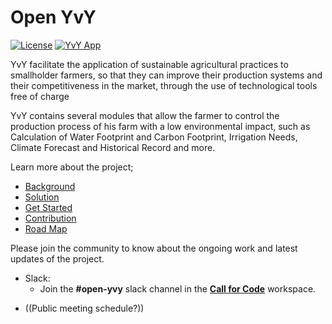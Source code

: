 # Open YvY

[![License](https://img.shields.io/badge/License-Apache2-blue.svg)](https://www.apache.org/licenses/LICENSE-2.0) <!-- [![Slack]()](https://callforcode.org/slack) --> [![YvY App](https://img.shields.io/badge/Click-YvY%20%20App-blue)](https://yvyapp.plan21.org)

YvY facilitate the application of sustainable agricultural practices to smallholder farmers, so that they can improve their production systems and their competitiveness in the market, through the use of technological tools free of charge

YvY contains several modules that allow the farmer to control the production process of his farm with a low environmental impact, such as Calculation of Water Footprint and Carbon Footprint, Irrigation Needs, Climate Forecast and Historical Record and more.

Learn more about the project;

- [Background](https://github.com/fundacionplan21/open-yvy/blob/main/BACKGROUND.md)
- [Solution](https://github.com/fundacionplan21/open-yvy#solution-details)
- [Get Started](https://github.com/fundacionplan21/open-yvy#get-started)
- [Contribution](https://github.com/fundacionplan21/open-yvy#contributing)
- [Road Map](https://github.com/fundacionplan21/open-yvy#project-roadmap)

Please join the community to know about the ongoing work and latest updates of the project.

- Slack:
  - Join the **#open-yvy** slack channel in the **[Call for Code](https://callforcode.org/slack)** workspace.
<!-- - Public Meeting:
  - Join our weekly public meeting on every Thursday at 4:30 pm ET on **[Zoom](https://us05web.zoom.us/j/9124577210?pwd=NDFUV1EvdGFLZWpQb3ZYcm10ZEpxdz09)**. -->
  - ((Public meeting schedule?))